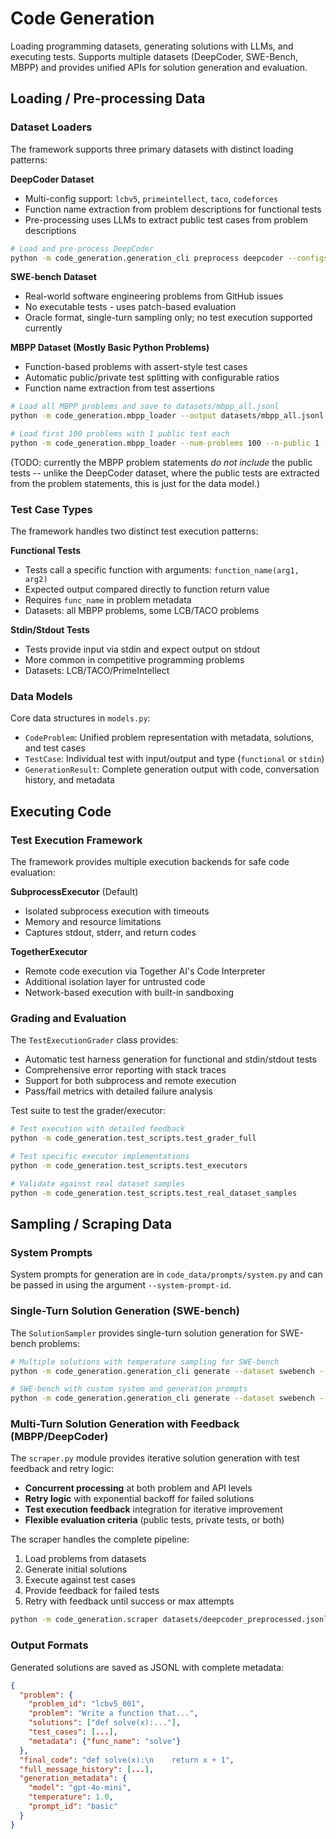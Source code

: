 # Code Generation
Loading programming datasets, generating solutions with LLMs, and executing tests. Supports multiple datasets (DeepCoder, SWE-Bench, MBPP) and provides unified APIs for solution generation and evaluation.

## Loading / Pre-processing Data

### Dataset Loaders

The framework supports three primary datasets with distinct loading patterns:

**DeepCoder Dataset**
- Multi-config support: `lcbv5`, `primeintellect`, `taco`, `codeforces`
- Function name extraction from problem descriptions for functional tests
- Pre-processing uses LLMs to extract public test cases from problem descriptions

```bash
# Load and pre-process DeepCoder
python -m code_generation.generation_cli preprocess deepcoder --configs lcbv5 --output data/preprocessed.jsonl
```

**SWE-bench Dataset**
- Real-world software engineering problems from GitHub issues
- No executable tests - uses patch-based evaluation
- Oracle format, single-turn sampling only; no test execution supported currently

**MBPP Dataset (Mostly Basic Python Problems)**
- Function-based problems with assert-style test cases
- Automatic public/private test splitting with configurable ratios
- Function name extraction from test assertions

```bash
# Load all MBPP problems and save to datasets/mbpp_all.jsonl
python -m code_generation.mbpp_loader --output datasets/mbpp_all.jsonl

# Load first 100 problems with 1 public test each
python -m code_generation.mbpp_loader --num-problems 100 --n-public 1 --output datasets/mbpp_small.jsonl
```

(TODO: currently the MBPP problem statements *do not include* the public tests -- unlike the DeepCoder dataset, where the public tests are extracted from the problem statements, this is just for the data model.)

### Test Case Types

The framework handles two distinct test execution patterns:

**Functional Tests**
- Tests call a specific function with arguments: `function_name(arg1, arg2)`
- Expected output compared directly to function return value
- Requires `func_name` in problem metadata
- Datasets: all MBPP problems, some LCB/TACO problems

**Stdin/Stdout Tests**
- Tests provide input via stdin and expect output on stdout
- More common in competitive programming problems
- Datasets: LCB/TACO/PrimeIntellect

### Data Models

Core data structures in `models.py`:

- `CodeProblem`: Unified problem representation with metadata, solutions, and test cases
- `TestCase`: Individual test with input/output and type (`functional` or `stdin`)
- `GenerationResult`: Complete generation output with code, conversation history, and metadata

## Executing Code

### Test Execution Framework

The framework provides multiple execution backends for safe code evaluation:

**SubprocessExecutor** (Default)
- Isolated subprocess execution with timeouts
- Memory and resource limitations
- Captures stdout, stderr, and return codes

**TogetherExecutor** 
- Remote code execution via Together AI's Code Interpreter
- Additional isolation layer for untrusted code
- Network-based execution with built-in sandboxing

### Grading and Evaluation

The `TestExecutionGrader` class provides:
- Automatic test harness generation for functional and stdin/stdout tests
- Comprehensive error reporting with stack traces
- Support for both subprocess and remote execution
- Pass/fail metrics with detailed failure analysis

Test suite to test the grader/executor:
```bash
# Test execution with detailed feedback
python -m code_generation.test_scripts.test_grader_full

# Test specific executor implementations  
python -m code_generation.test_scripts.test_executors

# Validate against real dataset samples
python -m code_generation.test_scripts.test_real_dataset_samples
```

## Sampling / Scraping Data

### System Prompts

System prompts for generation are in `code_data/prompts/system.py` and can be passed in using the argument `--system-prompt-id`.

### Single-Turn Solution Generation (SWE-bench)

The `SolutionSampler` provides single-turn solution generation for SWE-bench problems:

```bash
# Multiple solutions with temperature sampling for SWE-bench
python -m code_generation.generation_cli generate --dataset swebench --num-samples-per-problem 5 --temperature 0.8

# SWE-bench with custom system and generation prompts
python -m code_generation.generation_cli generate --dataset swebench --system-prompt-id helpful_coder --prompt-id basic
```

### Multi-Turn Solution Generation with Feedback (MBPP/DeepCoder)

The `scraper.py` module provides iterative solution generation with test feedback and retry logic:

- **Concurrent processing** at both problem and API levels
- **Retry logic** with exponential backoff for failed solutions
- **Test execution feedback** integration for iterative improvement
- **Flexible evaluation criteria** (public tests, private tests, or both)

The scraper handles the complete pipeline:
1. Load problems from datasets
2. Generate initial solutions
3. Execute against test cases
4. Provide feedback for failed tests
5. Retry with feedback until success or max attempts

```bash
python -m code_generation.scraper datasets/deepcoder_preprocessed.jsonl datasets/deepcoder_preprocessed_o4mini_solutions.jsonl --model o4-mini --should-pass-private --error-log-path datasets/deepcoder_impossible.jsonl --max-turns 10 --max-concurrent 60
```

### Output Formats

Generated solutions are saved as JSONL with complete metadata:

```json
{
  "problem": {
    "problem_id": "lcbv5_001",
    "problem": "Write a function that...",
    "solutions": ["def solve(x):..."],
    "test_cases": [...],
    "metadata": {"func_name": "solve"}
  },
  "final_code": "def solve(x):\n    return x + 1",
  "full_message_history": [...],
  "generation_metadata": {
    "model": "gpt-4o-mini",
    "temperature": 1.0,
    "prompt_id": "basic"
  }
}
```
